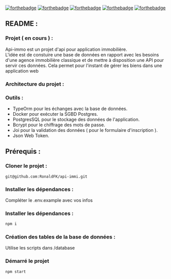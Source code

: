 [![forthebadge](https://img.shields.io/badge/LinkedIn-0077B5?style=for-the-badge&logo=linkedin&logoColor=white)](https://www.linkedin.com/in/ronald-fonlebeck)
[![forthebadge](https://img.shields.io/badge/Node.js-43853D?style=for-the-badge&logo=node.js&logoColor=white)](https://forthebadge.com)
[![forthebadge](https://img.shields.io/badge/Express.js-404D59?style=for-the-badge)](https://forthebadge.com)
[![forthebadge](https://img.shields.io/badge/PostgreSQL-316192?style=for-the-badge&logo=postgresql&logoColor=white)](#)
[![forthebadge](https://img.shields.io/badge/TypeScript-007ACC?style=for-the-badge&logo=typescript&logoColor=white)](#)

## README :

### Projet ( en cours ) :

Api-immo est un projet d'api pour application immobilière.<br />
L'idée est de constuire une base de données en rapport avec les besoins d'une agence immobilière classique et de mettre à disposition une API pour servir ces données.
Cela permet pour l'instant de gérer les biens dans une application web


### Architecture du projet :



### Outils :

- TypeOrm pour les échanges avec la base de données.
- Docker pour exécuter la SGBD Postgres.
- PostgresSQL pour le stockage des données de l'application.
- Bcrypt pour le chiffrage des mots de passe.
- Joi pour la validation des données ( pour le formulaire d'inscription ).
- Json Web Token.

## Prérequis :

### Cloner le projet :
```
git@github.com:RonaldFK/api-immi.git
```
### Installer les dépendances :
Compléter le .env.example avec vos infos
### Installer les dépendances :

```bash
npm i
```

### Création des tables de la base de données :

Utilise les scripts dans  /database

### Démarré le projet

```
npm start
```

